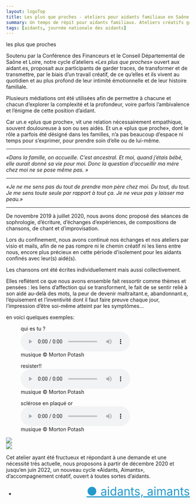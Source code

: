 ```yaml
---
layout: logoTop
title: Les plus que proches - ateliers pour aidants familiaux en Saône et Loire et Mâcon.
summary: Un temps de répit pour aidants familiaux. Ateliers créatifs gratuits avec le soutien de la Conférence des Financeurs, qui offrent aux aidants un espace d'échange et les invitent à l'élaboration de leur vécu à travers des activités comme l'écriture, la composition de chansons, et la sophrologie.
tags: [aidants, journée nationale des aidants]
---
```


<div class="Motto">les plus que proches</div>

<p class="intro-text">Soutenu par la Conférence des Financeurs et le Conseil Départemental de Saône et Loire, notre cycle d’ateliers <em>«Les plus que proches»</em> ouvert aux aidant.es, proposait aux participants de garder traces, de transformer et de transmettre, par le biais d’un travail créatif, de ce qu’elles et ils vivent au quotidien et au plus profond de leur intimité émotionnelle et de leur histoire familiale.
</p>

<p class="intro-text">Plusieurs médiations ont été utilisées afin de permettre à chacune et chacun d’explorer la complexité et la profondeur, voire parfois l’ambivalence et l’énigme de cette position d’aidant.
</p>

<p class="intro-text">Car un.e «plus que proche», vit une relation nécessairement empathique, souvent douloureuse à son ou ses aidés. Et un.e «plus que proche», dont le rôle a parfois été désigné dans les familles, n’a pas beaucoup d’espace ni temps pour s’exprimer, pour prendre soin d’elle ou de lui-même.
</p>

<hr style="margin:auto">
<p class="quote"><em>«Dans la famille, on accueille. C’est ancestral. Et moi, quand j’étais bébé, elle aurait donné sa vie pour moi. Donc la question d’accueillir ma mère chez moi ne se pose même pas. »</em></p>
<hr style="margin:auto">
<p class="quote"><cite>«Je ne me sens pas du tout de prendre mon père chez moi. Du tout, du tout. Je me sens toute seule par rapport à tout ça. Je ne veux pas y laisser ma peau.»</cite></p>
<hr style="margin:auto">

<p class="intro-text">De novembre 2019 à juillet 2020, nous avons donc proposé des séances de sophrologie, d’écriture, d’échanges d’expériences, de compositions de chansons, de chant et d’improvisation.
</p>

<p class="intro-text">Lors du confinement, nous avons continué nos échanges et nos ateliers par visio et mails, afin de ne pas rompre ni le chemin créatif ni les liens entre nous, encore plus précieux en cette période d’isolement pour les aidants confinés avec leur(s) aidé(s).
</p>

<p class="intro-text">Les chansons ont été écrites individuellement mais aussi collectivement.
</p>

<p class="intro-text">Elles reflètent ce que nous avons ensemble fait ressortir comme thèmes et pensées : les liens d’affection qui se transforment, le fait de se sentir relié à son aidé au-delà des mots, la peur de devenir maltraitant.e, abandonnant.e, l’épuisement et l’inventivité dont il faut faire preuve chaque jour, l’impression d’être soi-même atteint par les symptômes...
</p>

<div class="MottoSmaller">en voici quelques exemples:</div>

<figure>
    <figcaption>qui es tu&nbsp;?</figcaption>
    <audio
        controls
        src="/media/qui-es-tu.mp3">
            Your browser does not support the
            <code>audio</code> element.
    </audio>
    <figcaption class="figCapCenter">musique © Morton Potash</figcaption>
</figure>

<figure>
    <figcaption>resister!!</figcaption>
    <audio
        controls
        src="/media/resister!!val-solo.mp3">
            Your browser does not support the
            <code>audio</code> element.
    </audio>
    <figcaption class="figCapCenter">musique © Morton Potash</figcaption>
</figure>

<figure>
    <figcaption>sclérose en plaqué or</figcaption>
    <audio
        controls
        src="/media/sclerose-en-plaquee-or.mp3">
            Your browser does not support the
            <code>audio</code> element.
    </audio>
    <figcaption class="figCapCenter">musique © Morton Potash</figcaption>
</figure>
<div class="center-big-block"><img src="https://res.cloudinary.com/dnxcesebo/image/upload/f_auto,q_auto,w_800/v1601731858/gatsby-cloudinary/aidante_aimante.png"></div>
<div class="center-big-block"><img src="https://res.cloudinary.com/dnxcesebo/image/upload/f_auto,q_auto,w_800/v1601731857/gatsby-cloudinary/aidante_aimante_p2.png"></div>

<p class="intro-text">Cet atelier ayant été fructueux et répondant à une demande et une nécessité très actuelle, nous proposons à partir de décembre 2020 et jusqu’en juin 2022, un nouveau cycle «Aidants, Aimants», d’accompagnement créatif, ouvert à toutes sortes d’aidants.
</p>
<ul style="text-align: right">
  <li><a style="color: #29c; font-size:2rem" href="/aidants-aimants">●&nbsp;aidants, aimants</a></li>
</ul>
